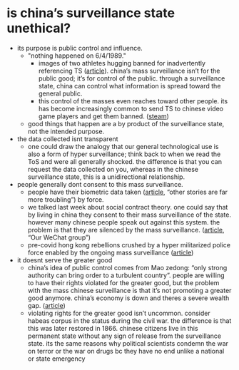 # is china’s surveillance state unethical?

- its purpose is public control and influence.
  - "nothing happened on 6/4/1989."
    - images of two athletes hugging banned for inadvertently referencing TS ([article](https://www.wionews.com/world/chinese-censors-rush-to-block-tiananmen-image-of-hugging-athletes-at-asian-games-642212)). china’s mass surveillance isn’t for the public good; it’s for control of the public. through a surveillance state, china can control what information is spread toward the general public.
    - this control of the masses even reaches toward other people. its has become increasingly common to send TS to chinese video game players and get them banned. ([steam](https://steamcommunity.com/app/840800/discussions/0/1848072002771422622/?l=schinese))
  - good things that happen are a by product of the surveillance state, not the intended purpose.
- the data collected isnt transparent
  - one could draw the analogy that our general technological use is also a form of hyper surveillance; think back to when we read the ToS and were all generally shocked. the difference is that you can request the data collected on you, whereas in the chinese surveillance state, this is a unidirectional relationship.
- people generally dont consent to this mass surveillance.
  - people have their biometric data taken ([article](https://www.npr.org/2022/09/07/1118105165/surveillance-state-explores-chinas-tech-and-social-media-control-systems), “other stories are far more troubling”) by force.
  - we talked last week about social contract theory. one could say that by living in china they consent to their mass surveillance of the state. however many chinese people speak out against this system. the problem is that they are silenced by the mass surveillance. ([article](https://www.reuters.com/business/finance/when-chinese-protesters-came-up-against-xis-security-machine-2022-10-13/), “Our WeChat group”)
  - pre-covid hong kong rebellions crushed by a hyper militarized police force enabled by the ongoing mass surveillance ([article](https://www.nytimes.com/2019/10/03/technology/hong-kong-china-tech-surveillance.html))
- it doesnt serve the greater good
  - china’s idea of public control comes from Mao zedong: “only strong authority can bring order to a turbulent country”. people are willing to have their rights violated for the greater good, but the problem with the mass chinese surveillance is that it’s not promoting a greater good anymore. china’s economy is down and theres a severe wealth gap. ([article](https://www.nytimes.com/2018/07/08/business/china-surveillance-technology.html))
  - violating rights for the greater good isn’t uncommon. consider habeas corpus in the status during the civil war. the difference is that this was later restored in 1866. chinese citizens live in this permanent state without any sign of release from the surveillance state. its the same reasons why political scientists condemn the war on terror or the war on drugs bc they have no end unlike a national or state emergency
  